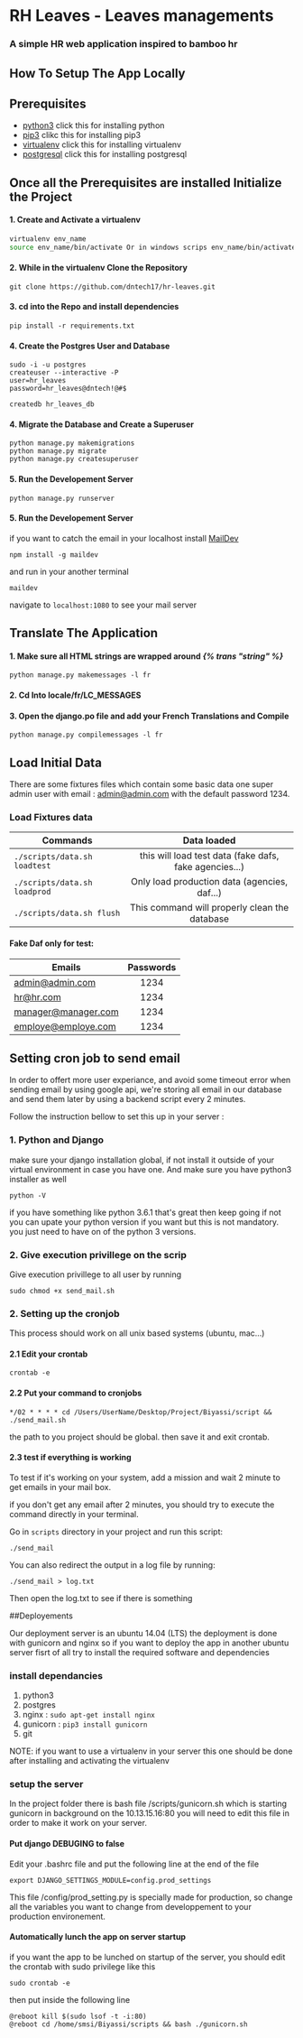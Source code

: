# RH Leaves - Leaves managements

### A simple HR web application inspired to bamboo hr

## How To Setup The App Locally

## Prerequisites
- [python3](https://www.python.org/) click this for installing python
- [pip3](https://pypi.python.org/pypi/pip) clikc this for installing pip3
- [virtualenv](https://virtualenv.pypa.io/en/latest/) click this for installing virtualenv
- [postgresql](http://www.postgresql.org/) click this for installing postgresql

## Once all the Prerequisites are installed Initialize the Project
#### 1. Create and Activate a virtualenv
```bash
virtualenv env_name
source env_name/bin/activate Or in windows scrips env_name/bin/activate
```

#### 2. While in the virtualenv Clone the Repository
```
git clone https://github.com/dntech17/hr-leaves.git
```

#### 3. cd into the Repo and install dependencies
```
pip install -r requirements.txt
```

#### 4. Create the Postgres User and Database
```
sudo -i -u postgres
createuser --interactive -P
user=hr_leaves
password=hr_leaves@dntech!@#$

createdb hr_leaves_db
```

#### 4. Migrate the Database and Create a Superuser
```
python manage.py makemigrations
python manage.py migrate
python manage.py createsuperuser
```

#### 5. Run the Developement Server
```
python manage.py runserver
```

#### 5. Run the Developement Server
if you want to catch the email in your localhost
install [MailDev](http://danfarrelly.nyc/MailDev/)

```
npm install -g maildev
```

and run in your another terminal

```
maildev
```

navigate to `localhost:1080` to see your mail server

## Translate The Application

#### 1. Make sure all HTML strings are wrapped around *{% trans "string" %}*
```
python manage.py makemessages -l fr
```

#### 2. Cd Into locale/fr/LC_MESSAGES
#### 3. Open the django.po file and add your French Translations and Compile
```
python manage.py compilemessages -l fr
```

## Load Initial Data
There are some fixtures files which contain some basic data
one super admin user with email : admin@admin.com with
the default password 1234. <br/>

### Load Fixtures data

| Commands                                              |  Data loaded                                           |
| ------------------------------------------------------|:------------------------------------------------------:|
| `./scripts/data.sh loadtest`                          | this will load test data (fake dafs, fake agencies...) |
| `./scripts/data.sh loadprod`                          | Only load production data (agencies, daf...)           |
| `./scripts/data.sh flush`                             | This command will properly clean the database          |

#### Fake Daf only for test:

| Emails                     |  Passwords       |
| ---------------------------|:----------------:|
| admin@admin.com            | 1234             |
| hr@hr.com                  | 1234             |
| manager@manager.com        | 1234             |
| employe@employe.com        | 1234             |


## Setting cron job to send email
In order to offert more user experiance, and avoid some timeout error when sending email by using google api, we're storing all email in our database and send them later by using a backend script every 2 minutes.

Follow the instruction bellow to set this up in your server :

### 1. Python and Django

make sure your django installation global, if not install it outside of your virtual environment in case you have one.
And make sure you have python3 installer as well

```
python -V
```
if you have something like python 3.6.1 that's great then keep going if not you can upate your python version if you want but this is not mandatory. you just need to have on of the python 3 versions.

### 2. Give execution privillege on the scrip
Give execution privillege to all user by running 
```
sudo chmod +x send_mail.sh
```

### 2. Setting up the cronjob
This process should work on all unix based systems (ubuntu, mac...)

#### 2.1 Edit your crontab
```
crontab -e
```
#### 2.2 Put your command to cronjobs
```
*/02 * * * * cd /Users/UserName/Desktop/Project/Biyassi/script && ./send_mail.sh
```
the path to you project should be global.
then save it and exit crontab.

#### 2.3 test if everything is working
To test if it's working on your system, add a mission and wait 2 minute to get emails in your mail box.

if you don't get any email after 2 minutes, you should try to execute the command directly in your terminal.

Go in `scripts` directory in your project and run this script:

```
./send_mail
```
You can also redirect the output in a log file by running:

```
./send_mail > log.txt
```

Then open the log.txt to see if there is something

##Deployements

Our deployment server is an ubuntu 14.04 (LTS)
the deployment is done with gunicorn and nginx
so if you want to deploy the app in another ubuntu server fisrt of all try to install the required software and dependencies

### install dependancies
1. python3
2. postgres 
3. nginx : `sudo apt-get install nginx`
4. gunicorn : `pip3 install gunicorn`
5. git 


NOTE: if you want to use a virtualenv in your server this one should be done after installing and activating the virtualenv

### setup the server 

In the project folder there is bash file  /scripts/gunicorn.sh which is starting gunicorn in background on the  10.13.15.16:80
you will need to edit this file in order to make it work on your server.


#### Put django DEBUGING to false

Edit your .bashrc file and put the following line at the end of the file

```
export DJANGO_SETTINGS_MODULE=config.prod_settings
``` 

This file /config/prod_setting.py is specially made for production, so change all the variables you want to change from developpement to your production environement.

#### Automatically lunch the app on server startup

if you want the app to be lunched on startup of the server, you should edit the crontab with sudo privilege like this 

```
sudo crontab -e
```

then put inside the following line

```
@reboot kill $(sudo lsof -t -i:80)
@reboot cd /home/smsi/Biyassi/scripts && bash ./gunicorn.sh
```
